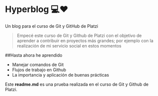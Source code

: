 # Hyperblog 💻❤️
Un blog para el curso de Git y GitHub de Platzi
>Empecé este curso de Git y Github de Platzi con el objetivo de aprender a contribuir en proyectos más grandes;  por ejemplo con la realización de mi servicio social en estos momentos

##Hasta ahora he aprendido
* Manejar comandos de Git
* Flujos de trabajo en Github
* La importancia y aplicación de buenas prácticas

Este **readme.md** es una prueba realizada en el curso de Git y Github de Platzi.
